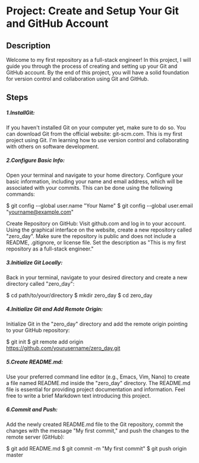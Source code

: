 # Project: Create and Setup Your Git and GitHub Account

<h2>Description</h2>

Welcome to my first repository as a full-stack engineer! In this project, I will guide you through the process of creating and setting up your Git and GitHub account. By the end of this project, you will have a solid foundation for version control and collaboration using Git and GitHub.

<h2>Steps</h2>

<h5>1.InstallGit:</h5> If you haven't installed Git on your computer yet, make sure to do so. You can download Git from the official website: git-scm.com.
This is my first project using Git. I'm learning how to use version control and collaborating with others on software development.

<h5>2.Configure Basic Info:</h5> Open your terminal and navigate to your home directory. Configure your basic information, including your name and email address, which will be associated with your commits. This can be done using the following commands:

$ git config --global user.name "Your Name"
$ git config --global user.email "yourname@example.com"

Create Repository on GitHub: Visit github.com and log in to your account. Using the graphical interface on the website, create a new repository called "zero_day". Make sure the repository is public and does not include a README, .gitignore, or license file. Set the description as "This is my first repository as a full-stack engineer."

<h5>3.Initialize Git Locally:</h5> Back in your terminal, navigate to your desired directory and create a new directory called "zero_day":

$ cd path/to/your/directory
$ mkdir zero_day
$ cd zero_day

<h5>4.Initialize Git and Add Remote Origin:</h5> Initialize Git in the "zero_day" directory and add the remote origin pointing to your GitHub repository:

$ git init
$ git remote add origin https://github.com/yourusername/zero_day.git

<h5>5.Create README.md:</h5> Use your preferred command line editor (e.g., Emacs, Vim, Nano) to create a file named README.md inside the "zero_day" directory. The README.md file is essential for providing project documentation and information. Feel free to write a brief Markdown text introducing this project.

<h5>6.Commit and Push:</h5> Add the newly created README.md file to the Git repository, commit the changes with the message "My first commit," and push the changes to the remote server (GitHub):

$ git add README.md
$ git commit -m "My first commit"
$ git push origin master
